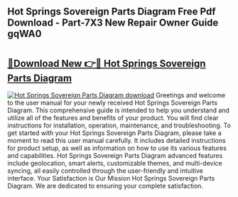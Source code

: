 ## Hot Springs Sovereign Parts Diagram Free Pdf Download - Part-7X3 New Repair Owner Guide gqWA0

# <h2><a href="http://dfna5rk.blite.top/?on=Hot+Springs+Sovereign+Parts+Diagram">🔗Download New 👉🔴 Hot Springs Sovereign Parts Diagram</a></h2>

[![Hot Springs Sovereign Parts Diagram download](https://i.imgur.com/lujVjoI.png)](http://dfna5rk.blite.top/?on=Hot+Springs+Sovereign+Parts+Diagram)
Greetings and welcome to the user manual for your newly received Hot Springs Sovereign Parts Diagram. This comprehensive guide is intended to help you understand and utilize all of the features and benefits of your product. You will find clear instructions for installation, operation, maintenance, and troubleshooting. To get started with your Hot Springs Sovereign Parts Diagram, please take a moment to read this user manual carefully. It includes detailed instructions for product setup, as well as information on how to use its various features and capabilities. Hot Springs Sovereign Parts Diagram advanced features include geolocation, smart alerts, customizable themes, and multi-device syncing, all easily controlled through the user-friendly and intuitive interface. Your Satisfaction is Our Mission Hot Springs Sovereign Parts Diagram. We are dedicated to ensuring your complete satisfaction.
